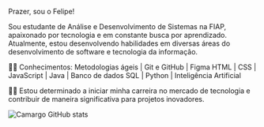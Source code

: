 Prazer, sou o Felipe!

Sou estudante de Análise e Desenvolvimento de Sistemas na FIAP, apaixonado por tecnologia e em constante busca por aprendizado. Atualmente, estou desenvolvendo habilidades em diversas áreas do desenvolvimento de software e tecnologia da informação.

👨‍💻 Conhecimentos:
Metodologias ágeis | Git e GitHub | Figma
HTML | CSS | JavaScript | Java | Banco de dados
SQL | Python | Inteligência Artificial

👨‍💻 Estou determinado a iniciar minha carreira no mercado de tecnologia e contribuir de maneira significativa para projetos inovadores.

![Camargo GitHub stats](https://github-readme-stats.vercel.app/api?username=camargo1605&show_icons=true&theme=radical)
